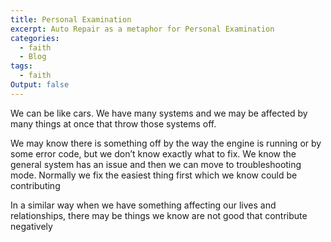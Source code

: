 ```yaml
---
title: Personal Examination
excerpt: Auto Repair as a metaphor for Personal Examination
categories:
  - faith
  - Blog
tags:
  - faith
Output: false
---
```


We can be like cars. We have many systems and we may be affected by many things at once that throw those systems off. 

We may know there is something off by the way the engine is running or by some error code, but we don’t know exactly what to fix. We know the general system has an issue and then we can move to troubleshooting mode. Normally we fix the easiest thing first which we know could be contributing

In a similar way when we have something affecting our lives and relationships, there may be things we know are not good that contribute negatively